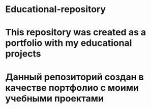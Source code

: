 # Educational-repository
# This repository was created as a portfolio with my educational projects
# Данный репозиторий создан в качестве портфолио с моими учебными проектами
